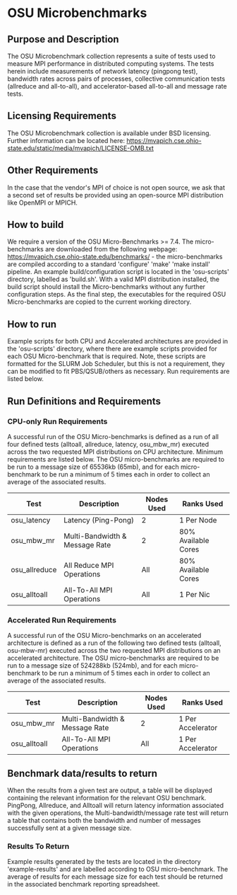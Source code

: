 # OSU Microbenchmarks

## Purpose and Description
The OSU Microbenchmark collection represents a suite of tests used to measure MPI performance in distributed computing systems. The tests herein include measurements of network latency (pingpong test), bandwidth rates across pairs of processes, collective communication tests (allreduce and all-to-all), and accelerator-based all-to-all and message rate tests.

## Licensing Requirements

The OSU Microbenchmark collection is available under BSD licensing. Further information can be located here: https://mvapich.cse.ohio-state.edu/static/media/mvapich/LICENSE-OMB.txt

## Other Requirements
In the case that the vendor's MPI of choice is not open source, we ask that a second set of results be provided using an open-source MPI distribution like OpenMPI or MPICH.

## How to build

We require a version of the OSU Micro-Benchmarks >= 7.4. The micro-benchmarks are downloaded from the following webpage: https://mvapich.cse.ohio-state.edu/benchmarks/ - the micro-benchmarks are compiled according to a standard 'configure' 'make' 'make install' pipeline. An example build/configuration script is located in the 'osu-scripts' directory, labelled as 'build.sh'. With a valid MPI distribution installed, the build script should install the Micro-benchmarks without any further configuration steps. As the final step, the executables for the required OSU Micro-benchmarks are copied to the current working directory.

## How to run

Example scripts for both CPU and Accelerated architectures are provided in the 'osu-scripts' directory, where there are example scripts provided for each OSU Micro-benchmark that is required. Note, these scripts are formatted for the SLURM Job Scheduler, but this is not a requirement, they can be modified to fit PBS/QSUB/others as necessary. Run requirements are listed below.

## Run Definitions and Requirements

### CPU-only Run Requirements
A successful run of the OSU Micro-benchmarks is defined as a run of all four defined tests (alltoall, allreduce, latency, osu_mbw_mr) executed across the two requested MPI distributions on CPU architecture. Minimum requirements are listed below. The OSU micro-benchmarks are required to be run to a message size of 65536kb (65mb), and for each micro-benchmark to be run a minimum of 5 times each in order to collect an average of the associated results.


| Test          | Description                    | Nodes Used | Ranks Used          |
|---------------|--------------------------------|------------|---------------------|
| osu_latency   | Latency (Ping-Pong)            | 2          | 1 Per Node          |
| osu_mbw_mr    | Multi-Bandwidth & Message Rate | 2          | 80% Available Cores |
| osu_allreduce | All Reduce MPI Operations      | All        | 80% Available Cores |
| osu_alltoall  | All-To-All MPI Operations      | All        | 1 Per Nic           |

### Accelerated Run Requirements

A successful run of the OSU Micro-benchmarks on an accelerated architecture is defined as a run of the following two defined tests (alltoall, osu-mbw-mr) executed across the two requested MPI distributions on an accelerated architecture. The OSU micro-benchmarks are required to be run to a message size of 524288kb (524mb), and for each micro-benchmark to be run a minimum of 5 times each in order to collect an average of the associated results.

| Test          | Description                    | Nodes Used | Ranks Used        |
|---------------|--------------------------------|------------|-------------------|
| osu_mbw_mr    | Multi-Bandwidth & Message Rate | 2          | 1 Per Accelerator |
| osu_alltoall  | All-To-All MPI Operations      | All        | 1 Per Accelerator |



## Benchmark data/results to return

When the results from a given test are output, a table will be displayed containing the relevant information for the relevant OSU benchmark. PingPong, Allreduce, and Alltoall will return latency information associated with the given operations, the Multi-bandwidth/message rate test will return a table that contains both the bandwidth and number of messages successfully sent at a given message size. 

### Results To Return
Example results generated by the tests are located in the directory 'example-results' and are labelled according to OSU micro-benchmark. The average of results for each message size for each test should be returned in the associated benchmark reporting spreadsheet. 




